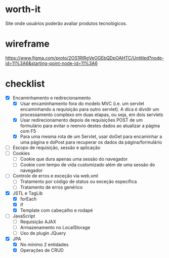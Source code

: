 # worth-it
Site onde usuários poderão avaliar produtos tecnológicos.

# wireframe
https://www.figma.com/proto/2OS1RIRgVeOGEbQDpOAHTC/Untitled?node-id=11%3A6&starting-point-node-id=11%3A6

# checklist

- [x] Encaminhamento e redirecionamento
  - [x] Usar encaminhamento fora do modelo MVC (i.e. um servlet encaminhando a requisição para outro servlet). A dica é dividir um processamento complexo em duas etapas, ou seja, em dois servlets
  - [x] Usar redirecionamento depois de requisições POST de um formulário para evitar o reenvio destes dados ao atualizar a página com F5
  - [x] Para uma mesma rota de um Servlet, usar doGet para encaminhar a uma página e doPost para recuperar os dados da página/formulário
- [ ] Escopo de requisição, sessão e aplicação
- [ ] Cookies
  - [ ] Cookie que dura apenas uma sessão do navegador
  - [ ] Cookie com tempo de vida customizado além de uma sessão do navegador
- [ ] Controle de erros e exceção via web.xml
  - [ ] Tratamento por código de status ou exceção específica
  - [ ] Tratamento de erros genérico
- [x] JSTL e TagLib
  - [x] forEach
  - [x] if
  - [x] Template com cabeçalho e rodapé
- [ ] JavaScript
  - [ ] Requisição AJAX
  - [ ] Armazenamento no LocalStorage
  - [ ] Uso de plugin JQuery
- [x] JPA
  - [x] No mínimo 2 entidades
  - [x] Operações de CRUD
